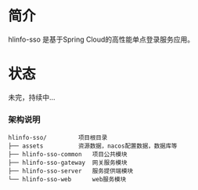 # 简介

hlinfo-sso 是基于Spring Cloud的高性能单点登录服务应用。

# 状态
未完，持续中...

### 架构说明

```
hlinfo-sso/			项目根目录
├── assets			资源数据，nacos配置数据，数据库等
├── hlinfo-sso-common 	项目公共模块
├── hlinfo-sso-gateway	网关服务模块
├── hlinfo-sso-server 	服务提供端模块
└── hlinfo-sso-web		web服务模块

```